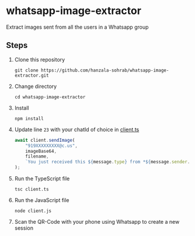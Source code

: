 # whatsapp-image-extractor
Extract images sent from all the users in a Whatsapp group

## Steps
1. Clone this repository
    ```shell
    git clone https://github.com/hanzala-sohrab/whatsapp-image-extractor.git
    ```
2. Change directory
    ```shell
    cd whatsapp-image-extractor
    ```
3. Install
    ```shell
    npm install
    ```
4. Update line `23` with your chatId of choice in [client.ts](./client.ts)
    ```ts
    await client.sendImage(
        "919XXXXXXXXX@c.us",
        imageBase64,
        filename,
        `You just received this ${message.type} from *${message.sender.name}* with id ${message.sender.id}, at ${message.timestamp}, in group *${message.chat.formattedTitle}* (id: ${message.chat.id})`
    );
    ```
5. Run the TypeScript file
    ```shell
    tsc client.ts
    ```
6. Run the JavaScript file
    ```shell
    node client.js
    ```
7. Scan the QR-Code with your phone using Whatsapp to create a new session

